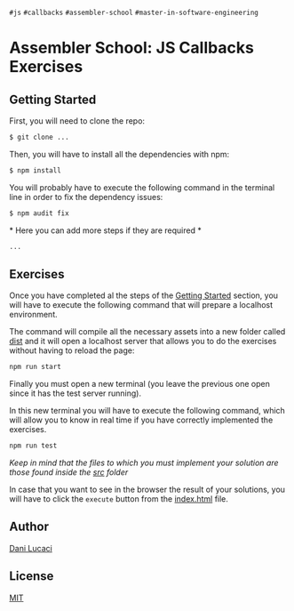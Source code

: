 `#js` `#callbacks` `#assembler-school` `#master-in-software-engineering`

# Assembler School: JS Callbacks Exercises

## Getting Started

First, you will need to clone the repo:

```bash
$ git clone ...
```

Then, you will have to install all the dependencies with npm:

```bash
$ npm install
```

You will probably have to execute the following command in the terminal line in order to fix the dependency issues:

```bash
$ npm audit fix
```

\* Here you can add more steps if they are required \*

```bash
...
```

## Exercises

Once you have completed al the steps of the [Getting Started](#getting-started) section, you will have to execute the following command that will prepare a localhost environment.

The command will compile all the necessary assets into a new folder called [dist](./dist) and it will open a localhost server that allows you to do the exercises without having to reload the page:

```bash
npm run start
```

Finally you must open a new terminal (you leave the previous one open since it has the test server running).

In this new terminal you will have to execute the following command, which will allow you to know in real time if you have correctly implemented the exercises.

```bash
npm run test
```

_Keep in mind that the files to which you must implement your solution are those found inside the [src](./src) folder_

In case that you want to see in the browser the result of your solutions, you will have to click the `execute` button from the [index.html](./index.html) file.

## Author <!-- omit in toc -->

[Dani Lucaci](https://github.com/danilucaci)

## License <!-- omit in toc -->

[MIT](https://choosealicense.com/licenses/mit/)
